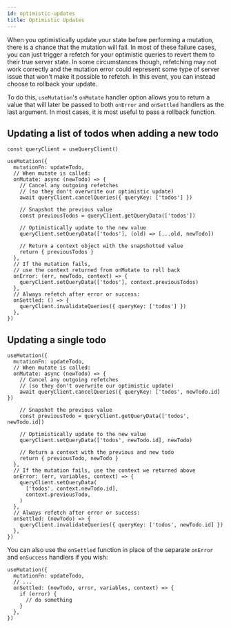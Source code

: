 ```yaml
---
id: optimistic-updates
title: Optimistic Updates
---
```


When you optimistically update your state before performing a mutation, there is a chance that the mutation will fail. In most of these failure cases, you can just trigger a refetch for your optimistic queries to revert them to their true server state. In some circumstances though, refetching may not work correctly and the mutation error could represent some type of server issue that won't make it possible to refetch. In this event, you can instead choose to rollback your update.

To do this, `useMutation`'s `onMutate` handler option allows you to return a value that will later be passed to both `onError` and `onSettled` handlers as the last argument. In most cases, it is most useful to pass a rollback function.

## Updating a list of todos when adding a new todo

[//]: # 'Example'

```tsx
const queryClient = useQueryClient()

useMutation({
  mutationFn: updateTodo,
  // When mutate is called:
  onMutate: async (newTodo) => {
    // Cancel any outgoing refetches
    // (so they don't overwrite our optimistic update)
    await queryClient.cancelQueries({ queryKey: ['todos'] })

    // Snapshot the previous value
    const previousTodos = queryClient.getQueryData(['todos'])

    // Optimistically update to the new value
    queryClient.setQueryData(['todos'], (old) => [...old, newTodo])

    // Return a context object with the snapshotted value
    return { previousTodos }
  },
  // If the mutation fails,
  // use the context returned from onMutate to roll back
  onError: (err, newTodo, context) => {
    queryClient.setQueryData(['todos'], context.previousTodos)
  },
  // Always refetch after error or success:
  onSettled: () => {
    queryClient.invalidateQueries({ queryKey: ['todos'] })
  },
})
```

[//]: # 'Example'

## Updating a single todo

[//]: # 'Example2'

```tsx
useMutation({
  mutationFn: updateTodo,
  // When mutate is called:
  onMutate: async (newTodo) => {
    // Cancel any outgoing refetches
    // (so they don't overwrite our optimistic update)
    await queryClient.cancelQueries({ queryKey: ['todos', newTodo.id] })

    // Snapshot the previous value
    const previousTodo = queryClient.getQueryData(['todos', newTodo.id])

    // Optimistically update to the new value
    queryClient.setQueryData(['todos', newTodo.id], newTodo)

    // Return a context with the previous and new todo
    return { previousTodo, newTodo }
  },
  // If the mutation fails, use the context we returned above
  onError: (err, variables, context) => {
    queryClient.setQueryData(
      ['todos', context.newTodo.id],
      context.previousTodo,
    )
  },
  // Always refetch after error or success:
  onSettled: (newTodo) => {
    queryClient.invalidateQueries({ queryKey: ['todos', newTodo.id] })
  },
})
```

[//]: # 'Example2'

You can also use the `onSettled` function in place of the separate `onError` and `onSuccess` handlers if you wish:

[//]: # 'Example3'

```tsx
useMutation({
  mutationFn: updateTodo,
  // ...
  onSettled: (newTodo, error, variables, context) => {
    if (error) {
      // do something
    }
  },
})
```

[//]: # 'Example3'
